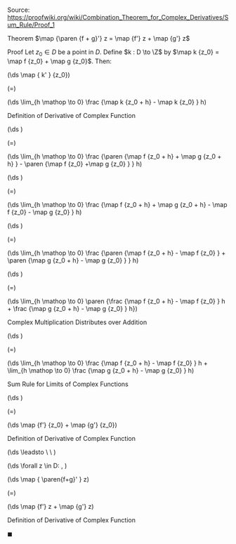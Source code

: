 # 

Source: https://proofwiki.org/wiki/Combination_Theorem_for_Complex_Derivatives/Sum_Rule/Proof_1

Theorem
$\map {\paren {f + g}'} z = \map {f'} z + \map {g'} z$


Proof
Let $z_0 \in D$ be a point in $D$.
Define $k : D \to \Z$ by $\map k {z_0} = \map f {z_0} + \map g {z_0}$.
Then:














\(\ds \map { k' } {z_0}\)

\(=\)







\(\ds \lim_{h \mathop \to 0} \frac {\map k {z_0 + h} - \map k {z_0} } h\)





Definition of Derivative of Complex Function














\(\ds \)

\(=\)







\(\ds \lim_{h \mathop \to 0} \frac {\paren {\map f {z_0 + h} + \map g {z_0 + h} } - \paren {\map f {z_0} +\map g {z_0} } } h\)




















\(\ds \)

\(=\)







\(\ds \lim_{h \mathop \to 0} \frac {\map f {z_0 + h} + \map g {z_0 + h} - \map f {z_0} - \map g {z_0} } h\)




















\(\ds \)

\(=\)







\(\ds \lim_{h \mathop \to 0} \frac {\paren {\map f {z_0 + h} - \map f {z_0} } + \paren {\map g {z_0 + h} - \map g {z_0} } } h\)




















\(\ds \)

\(=\)







\(\ds \lim_{h \mathop \to 0} \paren {\frac {\map f {z_0 + h} - \map f {z_0} } h + \frac {\map g {z_0 + h} - \map g {z_0} } h}\)





Complex Multiplication Distributes over Addition














\(\ds \)

\(=\)







\(\ds \lim_{h \mathop \to 0} \frac {\map f {z_0 + h} - \map f {z_0} } h + \lim_{h \mathop \to 0} \frac {\map g {z_0 + h} - \map g {z_0} } h\)





Sum Rule for Limits of Complex Functions














\(\ds \)

\(=\)







\(\ds \map {f'} {z_0} + \map {g'} {z_0}\)





Definition of Derivative of Complex Function








\(\ds \leadsto \ \ \)

\(\ds \forall z \in D: \, \)



\(\ds \map { \paren{f+g}' } z\)

\(=\)







\(\ds \map {f'} z + \map {g'} z\)





Definition of Derivative of Complex Function



$\blacksquare$





